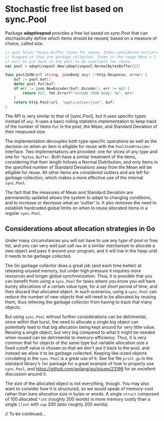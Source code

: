 # Stochastic free list based on sync.Pool

Package **adaptivepool** provides a free list based on sync.Pool that can
stochastically define which items should be reused, based on a measure of
choice, called size.

```go
// pool holds *bytes.Buffer items for reuse. Items considered outliers will be
// dropped so they are garbage collected. Items in the range Mean ± 2 * StdDev
// will be put back in the pool to be available for reuse.
var pool = adaptivepool.New(adaptivepool.NormalBytesBuffer{2})

func postJSON(url string, jsonBody any) (*http.Response, error) {
    buf := pool.Get()
    defer pool.Put(buf)
    if err := json.NewEncoder(buf).Encode(); err != nil {
        return nil, fmt.Errorf("encode JSON body: %w", err)
    }
    return http.Post(url, "application/json", buf)
}
```

The API is very similar to that of [sync.Pool], but it uses specific types
instead of `any`. It uses a basic rolling statistics implementation to keep
track of the number of items `Put` in the pool, the Mean, and Standard Deviation
of their measured size.

The implementation decouples both type-specific operations as well as the
decision on when an item is elligible for reuse with the `PoolItemProvider`
interface. Two implementations are provided: one for slices of any type and one
for `*bytes.Buffer`. Both have a similar treatment of the items, considering
that their length follows a Normal Distribution, and only items in the specified
number of Standard Deviations away from the Mean will be elligible for reuse.
All other items are considered outliers and are left for garbage collection,
which makes a more effective use of the internal `sync.Pool`.

The fact that the measures of Mean and Standard Deviation are permanently
updated allows the system to adapt to changing conditions, and to increase or
decrease what an 'outlier' is. It also removes the need to establish hardcoded
global limits on when to reuse allocated items in a regular `sync.Pool`.

## Considerations about allocation strategies in Go

Under many circumstances you will not have to use any type of pool or free list,
and you can very well just call `new` or a similar mechanism to allocate a new
object and pass it around your program, and it will live in the heap until it
needs to be garbage collected.

The Go garbage collector does a great job (and each time better) at releasing
unused memory, but under high pressure it requires more resources and longer
global synchronization. Thus, it is possible that you can benefit from using a
`sync.Pool` for tasks where you know you will have bursty allocations of a
certain value type, for a set short period of time, and then discard that
allocated object. In such scenarios, using a `sync.Pool` can reduce the number
of new objects that will need to be allocated by reusing them, thus relieving
the garbage collector from having to track that many objects.

But using `sync.Pool` without further considerations can be detrimental, since
within that burst, the need to allocate a single big object can potentially lead
to that big allocation being kept around for very little value. Reusing a single
object, but very big compared to what it might be needed when reused can be
detrimental to memory-efficiency. Thus, it is very common that for objects of
the same type but variable allocation size a fixed cutoff value is chosen so
that we don't put it back to the pool, and instead we allow it to be garbage
collected. Keeping like-sized objects circulating in the `sync.Pool` is a great
use of it. See the file `print.go` in the standard library's `fmt` package for a
great example of how to properly use `sync.Pool`, and
https://github.com/golang/go/issues/23199 for an excellent discussion around it.

The size of the allocated object is not everything, though. You may also want to
consider how it is structured, so we would speak of memory-cost rather than bare
allocation size in bytes or words. A single `struct` composed of 100 allocated
`*int` (roughly 200 words) is more memory costly than a single `[]int` with
`cap` 200 (also roughly 200 words).


// To be continued...
